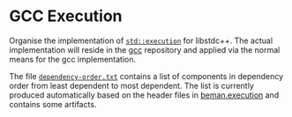# GCC Execution

Organise the implementation of
[`std::execution`](https://eel.is/c++draft/exec) for libstdc++.
The actual implementation will reside in the [gcc](git://gcc.gnu.org/git/gcc.git) repository and applied via the normal
means for the gcc implementation.

The file [`dependency-order.txt`](dependency-order.txt) contains a
list of components in dependency order from least dependent to most
dependent. The list is currently produced automatically based on
the header files in [beman.execution](https://github.com/bemanproject/execution)
and contains some artifacts.
